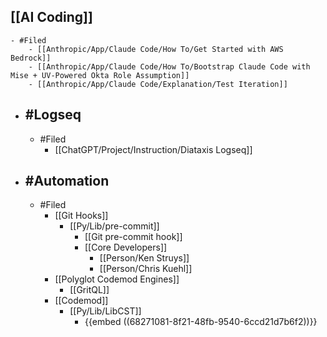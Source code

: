 ## [[AI Coding]]
	- #Filed
		- [[Anthropic/App/Claude Code/How To/Get Started with AWS Bedrock]]
		- [[Anthropic/App/Claude Code/How To/Bootstrap Claude Code with Mise + UV-Powered Okta Role Assumption]]
		- [[Anthropic/App/Claude Code/Explanation/Test Iteration]]
- ## #Logseq
	- #Filed
		- [[ChatGPT/Project/Instruction/Diataxis Logseq]]
- ## #Automation
	- #Filed
		- [[Git Hooks]]
			- [[Py/Lib/pre-commit]]
				- [[Git pre-commit hook]]
				- [[Core Developers]]
					- [[Person/Ken Struys]]
					- [[Person/Chris Kuehl]]
		- [[Polyglot Codemod Engines]]
			- [[GritQL]]
		- [[Codemod]]
			- [[Py/Lib/LibCST]]
				- {{embed ((68271081-8f21-48fb-9540-6ccd21d7b6f2))}}